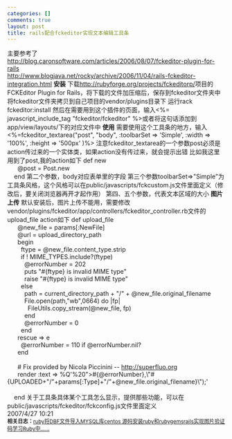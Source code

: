 ```yaml
--- 
categories: []
comments: true
layout: post
title: rails配合fckeditor实现文本编辑工具条
---
```

<div id="msgcns!4986F8F322CC617B!225" class="bvMsg">主要参考了<br><a href="http://blog.caronsoftware.com/articles/2006/08/07/fckeditor-plugin-for-rails">http://blog.caronsoftware.com/articles/2006/08/07/fckeditor-plugin-for-rails</a><br><a href="http://www.blogjava.net/rocky/archive/2006/11/04/rails-fckeditor-integration.html">http://www.blogjava.net/rocky/archive/2006/11/04/rails-fckeditor-integration.html</a>
<strong>安装</strong>
下载<a href="http://rubyforge.org/projects/fckeditorp/">http://rubyforge.org/projects/fckeditorp/</a>项目的 FCKEditor Plugin for Rails，将下载的文件加压缩后，保存到fckeditor文件夹中
将fckeditor文件夹拷贝到自己项目的vendor/plugins目录下
运行rack fckeditor:install
然后在需要用到这个插件的页面，输入<%= javascript_include_tag "fckeditor/fckeditor" %>或者将这句话添加到app/view/layouts/下的对应文件中
<strong>使用</strong>
需要使用这个工具条的地方，输入
<%=fckeditor_textarea("post", "body", :toolbarSet => 'Simple', :width => '100%', :height => '500px' )%>
注意fckeditor_textarea的一个参数post必须是action传过来的一个实体类，如果action没有传过来，就会提示出错
比如我这里用到了post,我的action如下
def new<br>
      @post = Post.new<br>
    end
第二个参数，body对应表单里的字段
第三个参数toolbarSet=>"Simple"为工具条风格，这个风格可以在public/javascripts/fckcustom.js文件里面定义（修改后，要关闭浏览器再开才起作用）
第四、五个参数，代表文本区域的大小
<strong>图片上传</strong>
默认安装后，图片上传不能用，需要修改vendor/plugins/fckeditor/app/controllers/fckeditor_controller.rb文件的upload_file action如下
def upload_file<br>
      @new_file = params[:NewFile]<br>
      @url = upload_directory_path<br>
      begin<br>
        ftype = @new_file.content_type.strip<br>
        if ! MIME_TYPES.include?(ftype)<br>
          @errorNumber = 202<br>
          puts "#{ftype} is invalid MIME type"<br>
          raise "#{ftype} is invalid MIME type"<br>
        else<br>
          path = current_directory_path + "/" + @new_file.original_filename<br>
          File.open(path,"wb",0664) do |fp|<br>
            FileUtils.copy_stream(@new_file, fp)<br>
          end<br>
          @errorNumber = 0<br>
        end<br>
      rescue => e<br>
        @errorNumber = 110 if @errorNumber.nil?<br>
      end<br>
    <br>
      # Fix provided by Nicola Piccinini -- <a href="http://superfluo.org/">http://superfluo.org</a><br>
      render :text => %Q'<script>window.parent.OnUploadCompleted(<a href="mailto:#%7B@errorNumber%7D,%20%22#%7BUPLOADED+%22/%22+params%5B:Type%5D+%22/%22+@new_file.original_filename%7D%20%22);</script>%20">#{@errorNumber},\"#{UPLOADED+"/"+params[:Type]+"/"+@new_file.original_filename}\");</script>'</a><br>
    <br>
    end
关于工具条具体某个工具怎么显示，提供那些功能，可以在public/javascripts/fckeditor/fckconfig.js文件里面定义
</div>
<div class="footerLinks">2007/4/27 10:21</div>
<div id="related_log" style="font-size:12px">
<b>相关日志：</b><a href="http://xinlogs.com/ruby_import_dbf_to_mysql">ruby将DBF文件导入MYSQL库</a><a href="http://xinlogs.com/centos-install-ruby-rubygems">centos 源码安装ruby和rubygems</a><a href="http://xinlogs.com/post/40">rails实现图片验证码</a><a href="http://xinlogs.com/post/36">学习Ruby中......</a>
</div>
